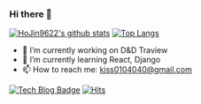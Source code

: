 ### Hi there 👋

[![HoJin9622's github stats](https://github-readme-stats.vercel.app/api?username=hojin9622&count_private=true&show_icons=true&theme=radical)](https://github.com/anuraghazra/github-readme-stats)
[![Top Langs](https://github-readme-stats.vercel.app/api/top-langs/?username=hojin9622&theme=radical&layout=compact)](https://github.com/anuraghazra/github-readme-stats)

- 🔭 I’m currently working on D&D Traview
- 🌱 I’m currently learning React, Django
- 📫 How to reach me: kiss0104040@gmail.com

[![Tech Blog Badge](https://img.shields.io/badge/TechBlog-black?logo=github)](https://hojin9622.github.io)
[![Hits](https://hits.seeyoufarm.com/api/count/incr/badge.svg?url=https%3A%2F%2Fgithub.com%2FHoJin9622&count_bg=%2379C83D&title_bg=%23555555&title=hits&edge_flat=false)](https://hits.seeyoufarm.com)

<!--
**HoJin9622/HoJin9622** is a ✨ _special_ ✨ repository because its `README.md` (this file) appears on your GitHub profile.
Here are some ideas to get you started:
- 👯 I’m looking to collaborate on ...
- 🤔 I’m looking for help with ...
- 💬 Ask me about ...
- 😄 Pronouns: ...
- ⚡ Fun fact: ...
-->
